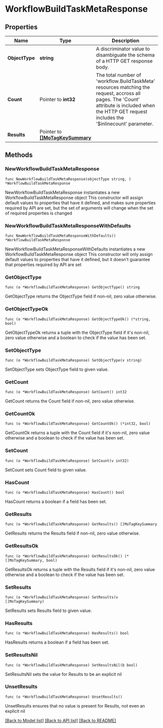 # WorkflowBuildTaskMetaResponse

## Properties

Name | Type | Description | Notes
------------ | ------------- | ------------- | -------------
**ObjectType** | **string** | A discriminator value to disambiguate the schema of a HTTP GET response body. | 
**Count** | Pointer to **int32** | The total number of &#39;workflow.BuildTaskMeta&#39; resources matching the request, accross all pages. The &#39;Count&#39; attribute is included when the HTTP GET request includes the &#39;$inlinecount&#39; parameter. | [optional] 
**Results** | Pointer to [**[]MoTagKeySummary**](mo.TagKeySummary.md) |  | [optional] 

## Methods

### NewWorkflowBuildTaskMetaResponse

`func NewWorkflowBuildTaskMetaResponse(objectType string, ) *WorkflowBuildTaskMetaResponse`

NewWorkflowBuildTaskMetaResponse instantiates a new WorkflowBuildTaskMetaResponse object
This constructor will assign default values to properties that have it defined,
and makes sure properties required by API are set, but the set of arguments
will change when the set of required properties is changed

### NewWorkflowBuildTaskMetaResponseWithDefaults

`func NewWorkflowBuildTaskMetaResponseWithDefaults() *WorkflowBuildTaskMetaResponse`

NewWorkflowBuildTaskMetaResponseWithDefaults instantiates a new WorkflowBuildTaskMetaResponse object
This constructor will only assign default values to properties that have it defined,
but it doesn't guarantee that properties required by API are set

### GetObjectType

`func (o *WorkflowBuildTaskMetaResponse) GetObjectType() string`

GetObjectType returns the ObjectType field if non-nil, zero value otherwise.

### GetObjectTypeOk

`func (o *WorkflowBuildTaskMetaResponse) GetObjectTypeOk() (*string, bool)`

GetObjectTypeOk returns a tuple with the ObjectType field if it's non-nil, zero value otherwise
and a boolean to check if the value has been set.

### SetObjectType

`func (o *WorkflowBuildTaskMetaResponse) SetObjectType(v string)`

SetObjectType sets ObjectType field to given value.


### GetCount

`func (o *WorkflowBuildTaskMetaResponse) GetCount() int32`

GetCount returns the Count field if non-nil, zero value otherwise.

### GetCountOk

`func (o *WorkflowBuildTaskMetaResponse) GetCountOk() (*int32, bool)`

GetCountOk returns a tuple with the Count field if it's non-nil, zero value otherwise
and a boolean to check if the value has been set.

### SetCount

`func (o *WorkflowBuildTaskMetaResponse) SetCount(v int32)`

SetCount sets Count field to given value.

### HasCount

`func (o *WorkflowBuildTaskMetaResponse) HasCount() bool`

HasCount returns a boolean if a field has been set.

### GetResults

`func (o *WorkflowBuildTaskMetaResponse) GetResults() []MoTagKeySummary`

GetResults returns the Results field if non-nil, zero value otherwise.

### GetResultsOk

`func (o *WorkflowBuildTaskMetaResponse) GetResultsOk() (*[]MoTagKeySummary, bool)`

GetResultsOk returns a tuple with the Results field if it's non-nil, zero value otherwise
and a boolean to check if the value has been set.

### SetResults

`func (o *WorkflowBuildTaskMetaResponse) SetResults(v []MoTagKeySummary)`

SetResults sets Results field to given value.

### HasResults

`func (o *WorkflowBuildTaskMetaResponse) HasResults() bool`

HasResults returns a boolean if a field has been set.

### SetResultsNil

`func (o *WorkflowBuildTaskMetaResponse) SetResultsNil(b bool)`

 SetResultsNil sets the value for Results to be an explicit nil

### UnsetResults
`func (o *WorkflowBuildTaskMetaResponse) UnsetResults()`

UnsetResults ensures that no value is present for Results, not even an explicit nil

[[Back to Model list]](../README.md#documentation-for-models) [[Back to API list]](../README.md#documentation-for-api-endpoints) [[Back to README]](../README.md)


